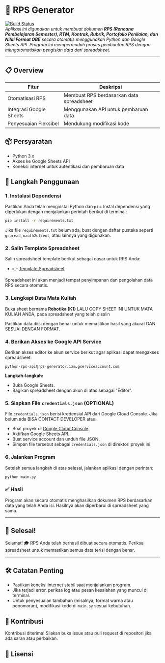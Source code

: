 # 📘 RPS Generator

[![Build Status](https://img.shields.io/badge/build-passing-brightgreen)](https://github.com/your-repo)  
*Aplikasi ini digunakan untuk membuat dokumen **RPS (Rencana Pembelajaran Semester), RTM, Kontrak, Rubrik, Portofolio Penilaian, dan Nilai Format OBE** secara otomatis menggunakan Python dan Google Sheets API. Program ini mempermudah proses pembuatan RPS dengan mengotomatiskan pengisian data dari spreadsheet.*

---

## 📋 Overview

| Fitur                  | Deskripsi                              |
|-------------------------|----------------------------------------|
| Otomatisasi RPS         | Membuat RPS berdasarkan data spreadsheet |
| Integrasi Google Sheets | Menggunakan API untuk pembaruan data   |
| Penyesuaian Fleksibel   | Mendukung modifikasi kode              |

## 📦 Persyaratan

- Python 3.x
- Akses ke Google Sheets API
- Koneksi internet untuk autentikasi dan pembaruan data

## 🚀 Langkah Penggunaan

### 1. Instalasi Dependensi
Pastikan Anda telah menginstal Python dan `pip`. Instal dependensi yang diperlukan dengan menjalankan perintah berikut di terminal:

```bash
pip install -r requirements.txt
```

Jika file `requirements.txt` belum ada, buat dengan daftar pustaka seperti `gspread`, `oauth2client`, atau lainnya yang digunakan.

### 2. Salin Template Spreadsheet
Salin spreadsheet template berikut sebagai dasar untuk RPS Anda:
- 👉 [Template Spreadsheet](https://docs.google.com/spreadsheets/d/1-H_m3vrxRV7YrvQ5w-5McfOt_NNN54-_19sb2JZwfqE/edit?gid=1757757975#gid=1757757975)

Spreadsheet ini akan menjadi tempat penyimpanan dan pengolahan data RPS secara otomatis.

### 3. Lengkapi Data Mata Kuliah
Buka sheet bernama **Robotika (K1)** LALU COPY SHEET INI UNTUK MATA KULIAH ANDA, pada spreadsheet yang telah disalin

Pastikan data diisi dengan benar untuk memastikan hasil yang akurat DAN SESUAI DENGAN FORMAT.

### 4. Berikan Akses ke Google API Service
Berikan akses editor ke akun service berikut agar aplikasi dapat mengakses spreadsheet:

```
python-rps-api@rps-generator.iam.gserviceaccount.com
```

**Langkah-langkah:**
- Buka Google Sheets.
- Bagikan spreadsheet dengan akun di atas sebagai "Editor".

### 5. Siapkan File `credentials.json` (OPTIONAL)
File `credentials.json` berisi kredensial API dari Google Cloud Console. Jika belum ada BISA CONTACT DEVELOPER atau:
- Buat proyek di [Google Cloud Console](https://console.cloud.google.com/).
- Aktifkan Google Sheets API.
- Buat service account dan unduh file JSON.
- Simpan file tersebut sebagai `credentials.json` di direktori proyek ini.

### 6. Jalankan Program
Setelah semua langkah di atas selesai, jalankan aplikasi dengan perintah:

```bash
python main.py
```

### ✅ Hasil
Program akan secara otomatis menghasilkan dokumen RPS berdasarkan data yang telah Anda isi. Hasilnya akan diperbarui di spreadsheet yang sama.

---

## 🎉 Selesai!
Selamat! 🎓 RPS Anda telah berhasil dibuat secara otomatis. Periksa spreadsheet untuk memastikan semua data terisi dengan benar.

---

## 🛠️ Catatan Penting
- Pastikan koneksi internet stabil saat menjalankan program.
- Jika terjadi error, periksa log atau pesan kesalahan yang muncul di terminal.
- Untuk penyesuaian tambahan (misalnya, format warna atau penomoran), modifikasi kode di `main.py` sesuai kebutuhan.

## 🤝 Kontribusi
Kontribusi diterima! Silakan buka issue atau pull request di repositori jika ada saran atau perbaikan.

## 📄 Lisensi
